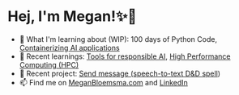 # Hej, I'm Megan!✨👋

- 🌱 What I'm learning about (WIP): 100 days of Python Code, [Containerizing AI applications](https://github.com/meganbloemsma/containerizing-ai)
- 📒 Recent learnings: [Tools for responsible AI](https://github.com/meganbloemsma/tools-for-responsible-ai), [High Performance Computing (HPC)](https://github.com/meganbloemsma/hpc)
- 🎁 Recent project: [Send message (speech-to-text D&D spell](https://github.com/meganbloemsma/send-message))
- 📫 Find me on [MeganBloemsma.com](https://meganbloemsma.com) and [LinkedIn](https://linkedin.com/in/meganbloemsma)

<!---
meganbloemsma/meganbloemsma is a ✨ special ✨ repository because its `README.md` (this file) appears on your GitHub profile.
You can click the Preview link to take a look at your changes.
--->
